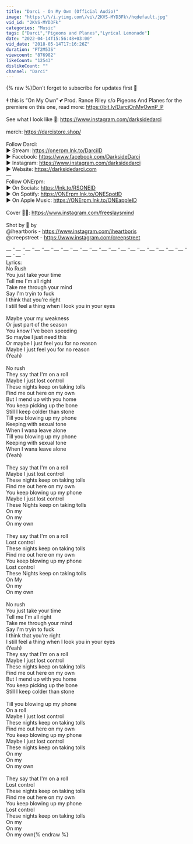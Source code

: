```yaml
---
title: "Darci - On My Own (Official Audio)"
image: "https:\/\/i.ytimg.com\/vi\/2KVS-MYD3Fk\/hqdefault.jpg"
vid_id: "2KVS-MYD3Fk"
categories: "Music"
tags: ["Darci","Pigeons and Planes","Lyrical Lemonade"]
date: "2022-04-14T15:56:48+03:00"
vid_date: "2018-05-14T17:16:26Z"
duration: "PT2M53S"
viewcount: "876982"
likeCount: "12543"
dislikeCount: ""
channel: "Darci"
---
```

{% raw %}Don't forget to subscribe for updates first 🖤<br /><br />‡ this is “On My Own” 💕 Prod. Rance Riley s/o Pigeons And Planes for the premiere on this one, read more:  <a rel="nofollow" target="blank" href="https://bit.ly/DarciOnMyOwnP_P">https://bit.ly/DarciOnMyOwnP_P</a><br /><br />See what I look like 👻: <a rel="nofollow" target="blank" href="https://www.instagram.com/darksidedarci">https://www.instagram.com/darksidedarci</a><br /><br />merch: <a rel="nofollow" target="blank" href="https://darcistore.shop/">https://darcistore.shop/</a><br /><br />Follow Darci:<br />▶ Stream: <a rel="nofollow" target="blank" href="https://onerpm.lnk.to/DarciID">https://onerpm.lnk.to/DarciID</a><br />▶ Facebook: <a rel="nofollow" target="blank" href="https://www.facebook.com/DarksideDarci">https://www.facebook.com/DarksideDarci</a><br />▶ Instagram: <a rel="nofollow" target="blank" href="https://www.instagram.com/darksidedarci">https://www.instagram.com/darksidedarci</a><br />▶ Website: <a rel="nofollow" target="blank" href="https://darksidedarci.com">https://darksidedarci.com</a><br />—<br />Follow ONErpm:<br />▶ On Socials: <a rel="nofollow" target="blank" href="https://lnk.to/RSONEID">https://lnk.to/RSONEID</a><br />▶ On Spotify: <a rel="nofollow" target="blank" href="https://ONErpm.lnk.to/ONESpotID">https://ONErpm.lnk.to/ONESpotID</a><br />▶ On Apple Music: <a rel="nofollow" target="blank" href="https://ONErpm.lnk.to/ONEappleID">https://ONErpm.lnk.to/ONEappleID</a><br /><br />Cover 📸😈: <a rel="nofollow" target="blank" href="https://www.instagram.com/freeslaysmind">https://www.instagram.com/freeslaysmind</a><br /><br />Shot by 📸 by <br />@iheartboris - <a rel="nofollow" target="blank" href="https://www.instagram.com/iheartboris">https://www.instagram.com/iheartboris</a><br />@creepstreet - <a rel="nofollow" target="blank" href="https://www.instagram.com/creepstreet">https://www.instagram.com/creepstreet</a><br /><br />— ¨— ¨— ¨— ¨— ¨— ¨— ¨— ¨— ¨— ¨— ¨— ¨— ¨— ¨— ¨— ¨— ¨— ¨— ¨— ¨— ¨<br />Lyrics:<br />No Rush<br />You just take your time<br />Tell me I'm all right<br />Take me through your mind<br />Say I'm tryin to fuck<br />I think that you're right<br />I still feel a thing when I look you in your eyes<br /><br />Maybe your my weakness<br />Or just part of the season<br />You know I've been speeding<br />So maybe I just need this<br />Or maybe I just feel you for no reason<br />Maybe I just feel you for no reason<br />(Yeah)<br /><br />No rush<br />They say that I'm on a roll<br />Maybe I just lost control<br />These nights keep on taking tolls<br />Find me out here on my own<br />But I mend up with you home<br />You keep picking up the bone <br />Still I keep colder than stone<br />Till you blowing up my phone<br />Keeping with sexual tone<br />When I wana leave alone<br />Till you blowing up my phone<br />Keeping with sexual tone<br />When I wana leave alone<br />(Yeah)<br /><br />They say that I'm on a roll<br />Maybe I just lost control<br />These nights keep on taking tolls<br />Find me out here on my own<br />You keep blowing up my phone <br />Maybe I just lost control<br />These Nights keep on taking tolls<br />On my <br />On my <br />On my own<br /><br />They say that I'm on a roll<br />Lost control<br />These nights keep on taking tolls<br />Find me out here on my own<br />You keep blowing up my phone <br />Lost control<br />These Nights keep on taking tolls<br />On My <br />On my <br />On my own<br /><br />No rush<br />You just take your time<br />Tell me I'm all right<br />Take me through your mind<br />Say I'm tryin to fuck<br />I think that you're right<br />I still feel a thing when I look you in your eyes<br />(Yeah)<br />They say that I'm on a roll<br />Maybe I just lost control<br />These nights keep on taking tolls<br />Find me out here on my own<br />But I mend up with you home<br />You keep picking up the bone <br />Still I keep colder than stone<br /><br />Till you blowing up my phone<br />On a roll<br />Maybe I just lost control<br />These nights keep on taking tolls <br />Find me out here on my own<br />You keep blowing up my phone <br />Maybe I just lost control<br />These nights keep on taking tolls<br />On my <br />On my <br />On my own<br /><br />They say that I'm on a roll<br />Lost control<br />These nights keep on taking tolls<br />Find me out here on my own<br />You keep blowing up my phone <br />Lost control<br />These nights keep on taking tolls<br />On my <br />On my <br />On my own{% endraw %}
